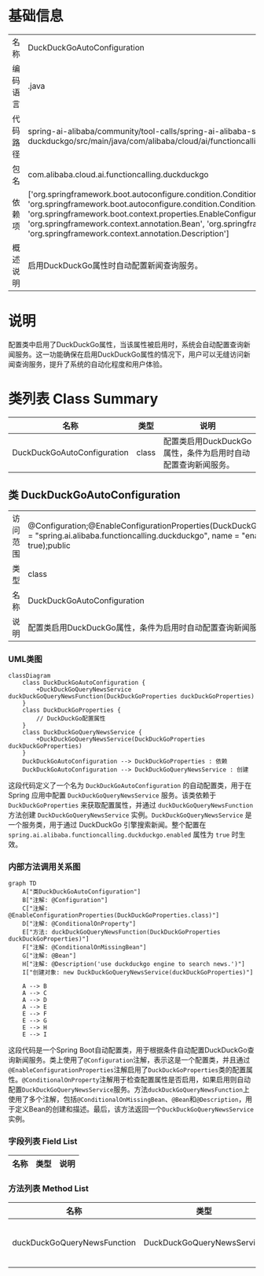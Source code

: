 # 基础信息

|      |      |
|------|------|
| 名称 | DuckDuckGoAutoConfiguration |
| 编码语言 | .java |
| 代码路径 | spring-ai-alibaba/community/tool-calls/spring-ai-alibaba-starter-tool-calling-duckduckgo/src/main/java/com/alibaba/cloud/ai/functioncalling/duckduckgo/DuckDuckGoAutoConfiguration.java |
| 包名 | com.alibaba.cloud.ai.functioncalling.duckduckgo |
| 依赖项 | ['org.springframework.boot.autoconfigure.condition.ConditionalOnMissingBean', 'org.springframework.boot.autoconfigure.condition.ConditionalOnProperty', 'org.springframework.boot.context.properties.EnableConfigurationProperties', 'org.springframework.context.annotation.Bean', 'org.springframework.context.annotation.Configuration', 'org.springframework.context.annotation.Description'] |
| 概述说明 | 启用DuckDuckGo属性时自动配置新闻查询服务。 |

# 说明

配置类中启用了DuckDuckGo属性，当该属性被启用时，系统会自动配置查询新闻服务。这一功能确保在启用DuckDuckGo属性的情况下，用户可以无缝访问新闻查询服务，提升了系统的自动化程度和用户体验。

# 类列表 Class Summary

| 名称   | 类型  | 说明 |
|-------|------|-------------|
| DuckDuckGoAutoConfiguration | class | 配置类启用DuckDuckGo属性，条件为启用时自动配置查询新闻服务。 |



## 类 DuckDuckGoAutoConfiguration

|      |      |
|------|------|
| 访问范围 | @Configuration;@EnableConfigurationProperties(DuckDuckGoProperties.class);@ConditionalOnProperty(prefix = "spring.ai.alibaba.functioncalling.duckduckgo", name = "enabled", havingValue = "true",;		matchIfMissing = true);public |
| 类型 | class |
| 名称 | DuckDuckGoAutoConfiguration |
| 说明 | 配置类启用DuckDuckGo属性，条件为启用时自动配置查询新闻服务。 |


### UML类图

```mermaid
classDiagram
    class DuckDuckGoAutoConfiguration {
        +DuckDuckGoQueryNewsService duckDuckGoQueryNewsFunction(DuckDuckGoProperties duckDuckGoProperties)
    }
    class DuckDuckGoProperties {
        // DuckDuckGo配置属性
    }
    class DuckDuckGoQueryNewsService {
        +DuckDuckGoQueryNewsService(DuckDuckGoProperties duckDuckGoProperties)
    }
    DuckDuckGoAutoConfiguration --> DuckDuckGoProperties : 依赖
    DuckDuckGoAutoConfiguration --> DuckDuckGoQueryNewsService : 创建
```

这段代码定义了一个名为 `DuckDuckGoAutoConfiguration` 的自动配置类，用于在 Spring 应用中配置 `DuckDuckGoQueryNewsService` 服务。该类依赖于 `DuckDuckGoProperties` 来获取配置属性，并通过 `duckDuckGoQueryNewsFunction` 方法创建 `DuckDuckGoQueryNewsService` 实例。`DuckDuckGoQueryNewsService` 是一个服务类，用于通过 DuckDuckGo 引擎搜索新闻。整个配置在 `spring.ai.alibaba.functioncalling.duckduckgo.enabled` 属性为 `true` 时生效。


### 内部方法调用关系图

```mermaid
graph TD
    A["类DuckDuckGoAutoConfiguration"]
    B["注解: @Configuration"]
    C["注解: @EnableConfigurationProperties(DuckDuckGoProperties.class)"]
    D["注解: @ConditionalOnProperty"]
    E["方法: duckDuckGoQueryNewsFunction(DuckDuckGoProperties duckDuckGoProperties)"]
    F["注解: @ConditionalOnMissingBean"]
    G["注解: @Bean"]
    H["注解: @Description('use duckduckgo engine to search news.')"]
    I["创建对象: new DuckDuckGoQueryNewsService(duckDuckGoProperties)"]

    A --> B
    A --> C
    A --> D
    A --> E
    E --> F
    E --> G
    E --> H
    E --> I
```

这段代码是一个Spring Boot自动配置类，用于根据条件自动配置DuckDuckGo查询新闻服务。类上使用了`@Configuration`注解，表示这是一个配置类，并且通过`@EnableConfigurationProperties`注解启用了`DuckDuckGoProperties`类的配置属性。`@ConditionalOnProperty`注解用于检查配置属性是否启用，如果启用则自动配置`DuckDuckGoQueryNewsService`服务。方法`duckDuckGoQueryNewsFunction`上使用了多个注解，包括`@ConditionalOnMissingBean`、`@Bean`和`@Description`，用于定义Bean的创建和描述。最后，该方法返回一个`DuckDuckGoQueryNewsService`实例。

### 字段列表 Field List

| 名称  | 类型  | 说明 |
|-------|-------|------|

### 方法列表 Method List

| 名称  | 类型  | 说明 |
|-------|-------|------|
| duckDuckGoQueryNewsFunction | DuckDuckGoQueryNewsService | 使用DuckDuckGo引擎查询新闻的服务。 |




